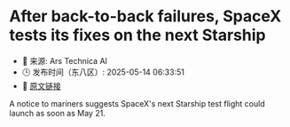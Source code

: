 # After back-to-back failures, SpaceX tests its fixes on the next Starship
- 📅 来源: Ars Technica AI
- 🕒 发布时间（东八区）: 2025-05-14 06:33:51
- 🔗 [原文链接](https://arstechnica.com/space/2025/05/spacex-test-fires-starship-for-an-all-important-next-flight/)

A notice to mariners suggests SpaceX's next Starship test flight could launch as soon as May 21.